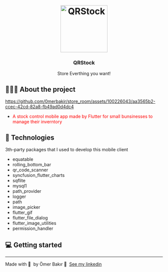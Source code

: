 <h1 align="center">
  <img src="https://github.com/0merbakir/store_room/assets/images/dragon.png
" alt="QRStock" width="150">
</h1>
 
<h3 align="center">
  QRStock
</h3>

<p align="center">Store Everthing you want! </p>




     

## 👨🏻‍💻 About the project

https://github.com/0merbakir/store_room/assets/100226043/aa3565b2-ccec-42cd-82a8-fb49ad0d4dc4

- <p style="color: red;">A stock control mobile app made by Flutter for small bunsinesses to manage their inverntory </p>


## 🚀 Technologies





3th-party packages that I used to develop this mobile client

- equatable
- rolling_bottom_bar
- qr_code_scanner
- syncfusion_flutter_charts
- sqflite
- mysql1
- path_provider
- logger
- path
- image_picker
- flutter_gif
- flutter_file_dialog
- flutter_image_utilities
- permission_handler
## 💻 Getting started


---

Made with 💜 &nbsp;by Ömer Bakır 👋 &nbsp;[See my linkedin]([https://www.linkedin.com/in/eliasgcf/](https://www.linkedin.com/in/ömer-bakır-30ab80211/))
